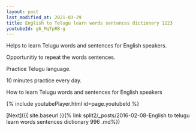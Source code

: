 ```yaml
---
layout: post
last_modified_at: 2021-03-29
title: English to Telugu learn words sentences dictionary 1223 
youtubeId: g6_MqTpRB-g
---
```

 
 
Helps to learn Telugu words and sentences for English speakers.

Opportunitiy to repeat the words sentences. 

Practice Telugu language. 
 
10 minutes practice every day. 
 
How to learn Telugu words and sentences for English speakers 
 
{% include youtubePlayer.html id=page.youtubeId %}
 
 
[Next]({{ site.baseurl }}{% link  split2/_posts/2016-02-08-English to telugu learn words sentences dictionary 996 .md%})
 
